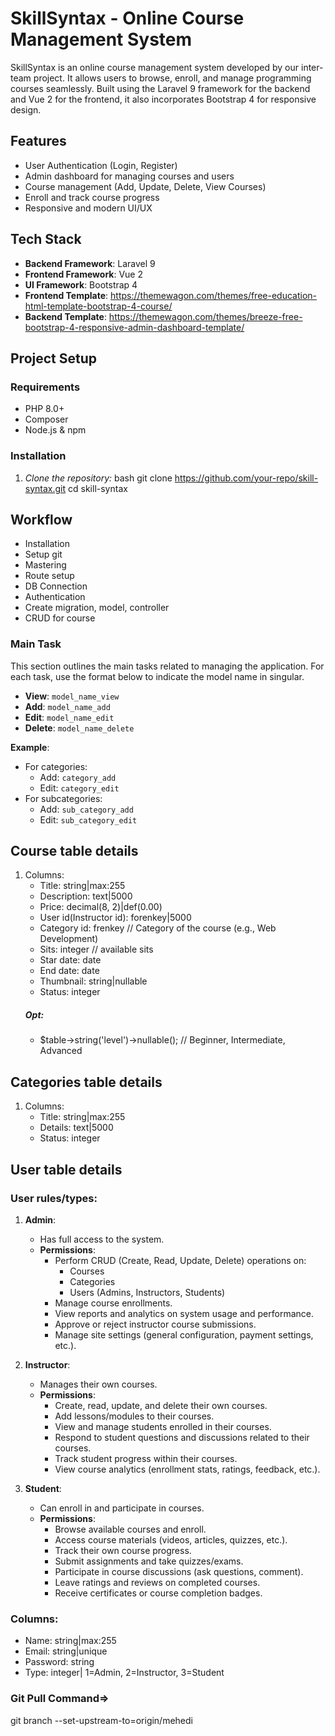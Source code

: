 # SkillSyntax - Online Course Management System

SkillSyntax is an online course management system developed by our inter-team project. It allows users to browse, enroll, and manage programming courses seamlessly. Built using the Laravel 9 framework for the backend and Vue 2 for the frontend, it also incorporates Bootstrap 4 for responsive design.

## Features

- User Authentication (Login, Register)
- Admin dashboard for managing courses and users
- Course management (Add, Update, Delete, View Courses)
- Enroll and track course progress
- Responsive and modern UI/UX

## Tech Stack

- **Backend Framework**: Laravel 9
- **Frontend Framework**: Vue 2
- **UI Framework**: Bootstrap 4
- **Frontend Template**: https://themewagon.com/themes/free-education-html-template-bootstrap-4-course/
- **Backend Template**: https://themewagon.com/themes/breeze-free-bootstrap-4-responsive-admin-dashboard-template/

## Project Setup

### Requirements

- PHP 8.0+
- Composer
- Node.js & npm

### Installation

1. *Clone the repository:*
   bash
   git clone https://github.com/your-repo/skill-syntax.git
   cd skill-syntax


## Workflow
- Installation
- Setup git
- Mastering
- Route setup
- DB Connection
- Authentication
- Create migration, model, controller
- CRUD for course

### Main Task

This section outlines the main tasks related to managing the application. For each task, use the format below to indicate the model name in singular.

- **View**: `model_name_view`
- **Add**: `model_name_add`
- **Edit**: `model_name_edit`
- **Delete**: `model_name_delete`

**Example**:  
- For categories:  
  - Add: `category_add`  
  - Edit: `category_edit`  
- For subcategories:  
  - Add: `sub_category_add`  
  - Edit: `sub_category_edit`



## Course table details
1. Columns:
    - Title: string|max:255
    - Description: text|5000
    - Price: decimal(8, 2)|def(0.00)
    - User id(Instructor id): forenkey|5000
    - Category id: frenkey // Category of the course (e.g., Web Development)
    - Sits: integer // available sits
    - Star date: date
    - End date: date
    - Thumbnail: string|nullable
    - Status: integer
    ##### Opt:
    - $table->string('level')->nullable(); // Beginner, Intermediate, Advanced


## Categories table details
1. Columns:
    - Title: string|max:255
    - Details: text|5000
    - Status: integer

## User table details

### User rules/types:
1. **Admin**: 
    - Has full access to the system.
    - **Permissions**:
        - Perform CRUD (Create, Read, Update, Delete) operations on:
            - Courses
            - Categories
            - Users (Admins, Instructors, Students)
        - Manage course enrollments.
        - View reports and analytics on system usage and performance.
        - Approve or reject instructor course submissions.
        - Manage site settings (general configuration, payment settings, etc.).

2. **Instructor**:
    - Manages their own courses.
    - **Permissions**:
        - Create, read, update, and delete their own courses.
        - Add lessons/modules to their courses.
        - View and manage students enrolled in their courses.
        - Respond to student questions and discussions related to their courses.
        - Track student progress within their courses.
        - View course analytics (enrollment stats, ratings, feedback, etc.).

3. **Student**:
    - Can enroll in and participate in courses.
    - **Permissions**:
        - Browse available courses and enroll.
        - Access course materials (videos, articles, quizzes, etc.).
        - Track their own course progress.
        - Submit assignments and take quizzes/exams.
        - Participate in course discussions (ask questions, comment).
        - Leave ratings and reviews on completed courses.
        - Receive certificates or course completion badges.
        
### Columns:
  - Name: string|max:255
  - Email: string|unique
  - Password: string
  - Type: integer| 1=Admin, 2=Instructor, 3=Student









  ### Git Pull Command=>
  git branch --set-upstream-to=origin/mehedi
